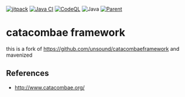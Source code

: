 [![jitpack](https://jitpack.io/v/umjammer/catacombaeframework.svg)](https://jitpack.io/#umjammer/catacombaeframework)
[![Java CI](https://github.com/umjammer/catacombaeframework/workflows/Java%20CI%20with%20Maven/badge.svg)](https://github.com/umjammer/catacombaeframework/actions)
[![CodeQL](https://github.com/umjammer/catacombaeframework/actions/workflows/codeql-analysis.yml/badge.svg)](https://github.com/umjammer/catacombaeframework/actions/workflows/codeql-analysis.yml)
![Java](https://img.shields.io/badge/Java-8-b07219)
[![Parent](https://img.shields.io/badge/Parent-hfsexplorer-pink)](https://github.com/umjammer/hfsexplorer)

# catacombae framework

this is a fork of https://github.com/unsound/catacombaeframework and mavenized

## References

 * http://www.catacombae.org/